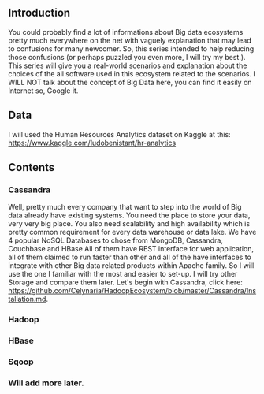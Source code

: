 ## Introduction
You could probably find a lot of informations about Big data ecosystems pretty much everywhere on the net with vaguely explanation that may lead to confusions for many newcomer.
So, this series intended to help reducing those confusions (or perhaps puzzled you even more, I will try my best.). This series will give you a real-world scenarios and explanation
about the choices of the all software used in this ecosystem related to the scenarios. I WILL NOT talk about the concept of Big Data here, you can find it easily on Internet 
so, Google it.
## Data
I will used the Human Resources Analytics dataset on Kaggle at this: https://www.kaggle.com/ludobenistant/hr-analytics
## Contents
  ### Cassandra
  Well, pretty much every company that want to step into the world of Big data already have existing systems. You need the place to store your data, very very big place. You also need 
  scalability and high availability which is pretty common requirement for every data warehouse or data lake. We have 4 popular NoSQL Databases to chose from MongoDB, Cassandra, Couchbase and HBase
  All of them have REST interface for web application, all of them claimed to run faster than other and all of the have interfaces to integrate with other Big data related products within Apache family.
  So I will use the one I familiar with the most and easier to set-up. I will try other Storage and compare them later. Let's begin with Cassandra, click here: https://github.com/Celynaria/HadoopEcosystem/blob/master/Cassandra/Installation.md.
  ### Hadoop

  ### HBase

  ### Sqoop

  ### Will add more later.
